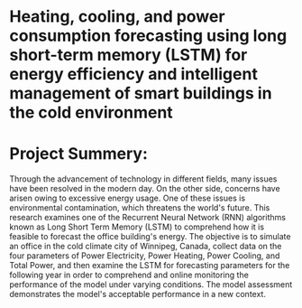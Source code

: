 # Heating, cooling, and power consumption forecasting using long short-term memory (LSTM) for energy efficiency and intelligent management of smart buildings in the cold environment
# Project Summery:
Through the advancement of technology in different fields, many issues have been resolved in the modern day. On the other side, concerns have arisen owing to excessive energy usage. One of these issues is environmental contamination, which threatens the world's future. This research examines one of the Recurrent Neural Network (RNN) algorithms known as Long Short Term Memory (LSTM) to comprehend how it is feasible to forecast the office building's energy. The objective is to simulate an office in the cold climate city of Winnipeg, Canada, collect data on the four parameters of Power Electricity, Power Heating, Power Cooling, and Total Power, and then examine the LSTM for forecasting parameters for the following year in order to comprehend and online monitoring the performance of the model under varying conditions. The model assessment demonstrates the model's acceptable performance in a new context.
